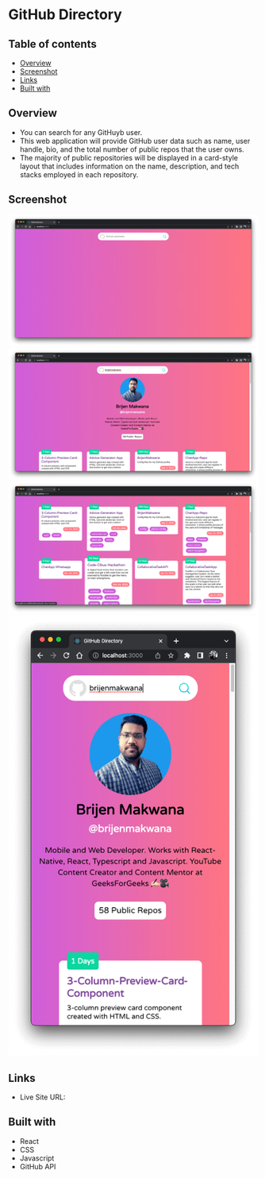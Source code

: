# GitHub Directory

## Table of contents

- [Overview](#overview)
- [Screenshot](#screenshot)
- [Links](#links)
- [Built with](#Built-with)

## Overview

- You can search for any GitHuyb user.
- This web application will provide GitHub user data such as name, user handle, bio, and the total number of public repos that the user owns.
- The majority of public repositories will be displayed in a card-style layout that includes information on the name, description, and tech stacks employed in each repository.

## Screenshot

![](./src/assets/images/preview_1.png)
![](./src/assets/images/preview_2.png)
![](./src/assets/images/preview_3.png)
![](./src/assets/images/preview_4.png)

## Links

- Live Site URL: []()

## Built with

- React
- CSS
- Javascript
- GitHub API

